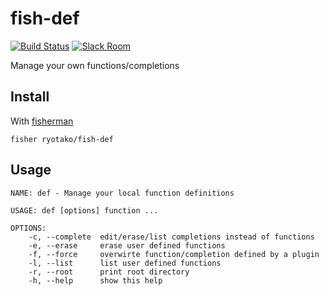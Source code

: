 # fish-def

[![Build Status][travis-badge]][travis-link]
[![Slack Room][slack-badge]][slack-link]

Manage your own functions/completions

## Install

With [fisherman]

```
fisher ryotako/fish-def
```

## Usage

```fish
NAME: def - Manage your local function definitions

USAGE: def [options] function ...

OPTIONS:
    -c, --complete  edit/erase/list completions instead of functions
    -e, --erase     erase user defined functions
    -f, --force     overwirte function/completion defined by a plugin
    -l, --list      list user defined functions 
    -r, --root      print root directory
    -h, --help      show this help
```

[travis-link]: https://travis-ci.org/ryotako/fish-def
[travis-badge]: https://img.shields.io/travis/ryotako/fish-def.svg
[slack-link]: https://fisherman-wharf.herokuapp.com
[slack-badge]: https://fisherman-wharf.herokuapp.com/badge.svg
[fisherman]: https://github.com/fisherman/fisherman
